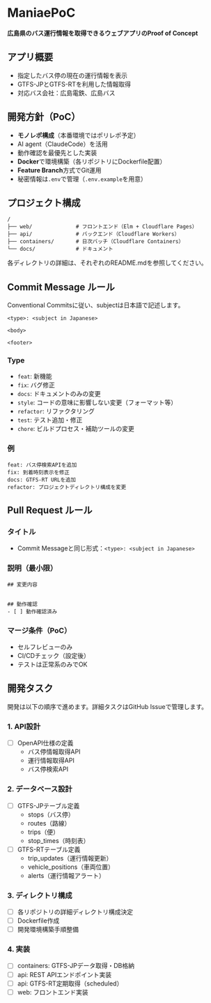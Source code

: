 # ManiaePoC

**広島県のバス運行情報を取得できるウェブアプリのProof of Concept**

## アプリ概要
- 指定したバス停の現在の運行情報を表示
- GTFS-JPとGTFS-RTを利用した情報取得
- 対応バス会社：広島電鉄、広島バス

## 開発方針（PoC）
- **モノレポ構成**（本番環境ではポリレポ予定）
- AI agent（ClaudeCode）を活用
- 動作確認を最優先とした実装
- **Docker**で環境構築（各リポジトリにDockerfile配置）
- **Feature Branch**方式でGit運用
- 秘密情報は`.env`で管理（`.env.example`を用意）

## プロジェクト構成

```
/
├── web/              # フロントエンド（Elm + Cloudflare Pages）
├── api/              # バックエンド（Cloudflare Workers）
├── containers/       # 日次バッチ（Cloudflare Containers）
└── docs/             # ドキュメント
```

各ディレクトリの詳細は、それぞれのREADME.mdを参照してください。

## Commit Message ルール

Conventional Commitsに従い、subjectは日本語で記述します。

```
<type>: <subject in Japanese>

<body>

<footer>
```

### Type
- `feat`: 新機能
- `fix`: バグ修正
- `docs`: ドキュメントのみの変更
- `style`: コードの意味に影響しない変更（フォーマット等）
- `refactor`: リファクタリング
- `test`: テスト追加・修正
- `chore`: ビルドプロセス・補助ツールの変更

### 例
```
feat: バス停検索APIを追加
fix: 到着時刻表示を修正
docs: GTFS-RT URLを追加
refactor: プロジェクトディレクトリ構成を変更
```

## Pull Request ルール

### タイトル
- Commit Messageと同じ形式：`<type>: <subject in Japanese>`

### 説明（最小限）
```
## 変更内容


## 動作確認
- [ ] 動作確認済み
```

### マージ条件（PoC）
- セルフレビューのみ
- CI/CDチェック（設定後）
- テストは正常系のみでOK

## 開発タスク

開発は以下の順序で進めます。詳細タスクはGitHub Issueで管理します。

### 1. API設計
- [ ] OpenAPI仕様の定義
  - バス停情報取得API
  - 運行情報取得API
  - バス停検索API

### 2. データベース設計
- [ ] GTFS-JPテーブル定義
  - stops（バス停）
  - routes（路線）
  - trips（便）
  - stop_times（時刻表）
- [ ] GTFS-RTテーブル定義
  - trip_updates（運行情報更新）
  - vehicle_positions（車両位置）
  - alerts（運行情報アラート）

### 3. ディレクトリ構成
- [ ] 各リポジトリの詳細ディレクトリ構成決定
- [ ] Dockerfile作成
- [ ] 開発環境構築手順整備

### 4. 実装
- [ ] containers: GTFS-JPデータ取得・DB格納
- [ ] api: REST APIエンドポイント実装
- [ ] api: GTFS-RT定期取得（scheduled）
- [ ] web: フロントエンド実装